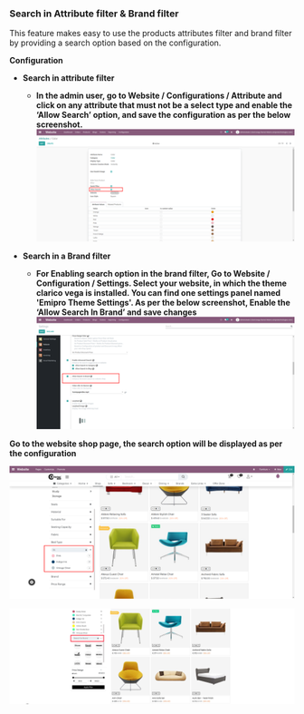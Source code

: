 
### Search in Attribute filter & Brand filter



This feature makes easy to use the products attributes filter and brand filter by providing a search option based on the configuration.

  

**Configuration**


* **Search in attribute filter**


	+ **In the admin user, go to Website / Configurations / Attribute and click on any attribute that must not be a select type and enable the ‘Allow Search’ option, and save the configuration as per the below screenshot.**![](./images/51-1.png)
* **Search in a Brand filter**


	+ **For Enabling search option in the brand filter, Go to Website / Configuration / Settings. Select your website, in which the theme clarico vega is installed. You can find one settings panel named 'Emipro Theme Settings'. As per the below screenshot, Enable the ‘Allow Search In Brand’ and save changes**![](./images/51-2.png)


**Go to the website shop page, the search option will be displayed as per the configuration**


![](./images/51-3.png)


![](./images/51-4.jpg)



